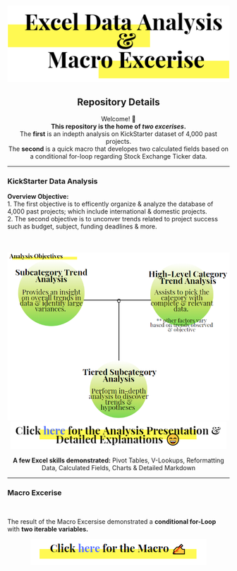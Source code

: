 <img src="https://github.com/JosefinaAureaAmaro/00_Excel_VBA/blob/master/images/header_img.PNG">
<div align="center"> 
<h2> Repository Details </h2>

<p> Welcome! 👋 <br/> 
    <b>This repository is the home of <i>two excerises</i>.</b><br/>
    The <b>first</b> is an indepth analysis on KickStarter dataset of 4,000 past projects.<br/>
    The <b>second</b> is a quick macro that developes two calculated fields based on a conditional for-loop regarding Stock Exchange     Ticker data.<br/>
</p>
</div>
  
  -----------------------------------------------------------------------------------------

<h3> KickStarter Data Analysis </h3> 
<b>Overview Objective:</b><br/>
1. The first objective is to efficently organize & analyze the database of 4,000 past projects; which include international & domestic projects.<br/>
2. The second objective is to unconver trends related to project success such as budget, subject, funding deadlines & more.</br>
</br>
</br>
</br>
<img src="https://github.com/JosefinaAureaAmaro/00_Excel_VBA/blob/master/images/Analysis_Objectives.PNG">

<div align="center">
<a href="https://github.com/JosefinaAureaAmaro/00_Excel_VBA/blob/master/Excel_Data_Analysis_Kickstarter_Data_Presentation.pdf">
  <img src="https://github.com/JosefinaAureaAmaro/00_Excel_VBA/blob/master/images/final_presentation_link.PNG"></a>
</div>

<div align="center">
  <p><b>A few Excel skills demonstrated:</b> Pivot Tables, V-Lookups, Reformatting Data, Calculated Fields, Charts & Detailed Markdown </p>
</div>

  -----------------------------------------------------------------------------------------
  
<h3> Macro Excerise </h3> </br>
<p>The result of the Macro Excersise demonstrated a <b>conditional for-Loop</b> with <b>two iterable variables.</b></p>

<div align="center">
<a href="https://github.com/JosefinaAureaAmaro/00_Excel_VBA/blob/master/StockExchange_Macro_Exercise/Macro_Calculated_Field_StockExchangeData.vb">
  <img src="https://github.com/JosefinaAureaAmaro/00_Excel_VBA/blob/master/images/macro_img_link.PNG"></a>
</div>

